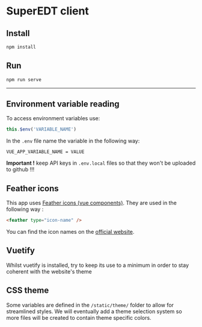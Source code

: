 # SuperEDT client

## Install

```bash
npm install
```

## Run

```bash
npm run serve
```

---

## Environment variable reading

To access environment variables use:
```js
this.$env('VARIABLE_NAME')
```

In the `.env` file name the variable in the following way:
```
VUE_APP_VARIABLE_NAME = VALUE
```

**Important !** keep API keys in `.env.local` files so that they won't be uploaded to github !!!

## Feather icons

This app uses [Feather icons (vue components)](https://www.npmjs.com/package/vue-feather). They are used in the following way :

```html
<feather type="icon-name" />
```

You can find the icon names on the [official website](https://feathericons.com/).

## Vuetify

Whilst vuetify is installed, try to keep its use to a minimum in order to stay coherent with the website's theme

## CSS theme

Some variables are defined in the `/static/theme/` folder to allow for streamlined styles. We will eventually add a theme selection system so more files will be created to contain theme specific colors.
